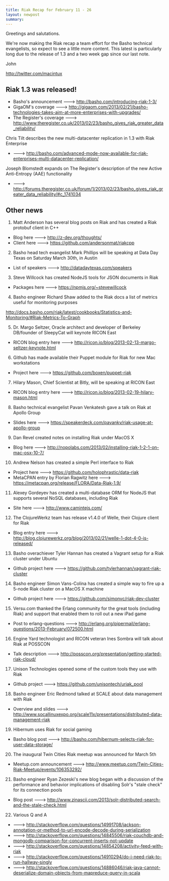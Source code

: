 ```yaml
---
title: Riak Recap for February 11 - 26
layout: newpost
summary:
---
```


Greetings and salutations.

We're now making the Riak recap a team effort for the Basho technical
evangelists, so expect to see a little more content. This latest is
particularly long due to the release of 1.3 and a two week gap since
our last note.

John

http://twitter.com/macintux

## Riak 1.3 was released!

* Basho's announcement ---> http://basho.com/introducing-riak-1-3/
* GigaOM's coverage ---> http://gigaom.com/2013/02/21/basho-technologies-takes-aim-at-more-enterprises-with-upgrades/
* The Register's coverage ---> http://www.theregister.co.uk/2013/02/23/basho_gives_riak_greater_data_reliability/

Chris Tilt describes the new multi-datacenter replication in 1.3 with Riak Enterprise

* ---> http://basho.com/advanced-mode-now-available-for-riak-enterprises-multi-datacenter-replication/

Joseph Blomstedt expands on The Register's description of the new Active Anti-Entropy (AAE) functionality

* ---> http://forums.theregister.co.uk/forum/1/2013/02/23/basho_gives_riak_greater_data_reliability/#c_1741034


## Other news

1) Matt Anderson has several blog posts on Riak and has created a Riak protobuf client in C++

* Blog here ---> http://z-dev.org/thoughts/
* Client here ---> https://github.com/andersonmat/riakcpp

2) Basho head tech evangelist Mark Phillips will be speaking at Data Day Texas on Saturday March 30th, in Austin

* List of speakers ---> http://datadaytexas.com/speakers

3) Steve Willcock has created NodeJS tools for JSON documents in Riak

* Packages here ---> https://npmjs.org/~stevewillcock

4) Basho engineer Richard Shaw added to the Riak docs a list of metrics useful for monitoring purposes

http://docs.basho.com/riak/latest/cookbooks/Statistics-and-Monitoring/#Riak-Metrics-To-Graph

5) Dr. Margo Seltzer, Oracle architect and developer of Berkeley DB/founder of SleepyCat will keynote RICON East

* RICON blog entry here ---> http://ricon.io/blog/2013-02-13-margo-seltzer-keynote.html

6) Github has made available their Puppet module for Riak for new Mac workstations

* Project here ---> https://github.com/boxen/puppet-riak

7) Hilary Mason, Chief Scientist at Bitly, will be speaking at RICON East

* RICON blog entry here ---> http://ricon.io/blog/2013-02-19-hilary-mason.html

8) Basho technical evangelist Pavan Venkatesh gave a talk on Riak at Apollo Group

* Slides here ---> https://speakerdeck.com/pavankv/riak-usage-at-apollo-group

9) Dan Revel created notes on installing Riak under MacOS X

* Blog here ---> http://nopolabs.com/2013/02/installing-riak-1-2-1-on-mac-osx-10-7/

10) Andrew Nelson has created a simple Perl interface to Riak

* Project here ---> https://github.com/holophrastic/data-riak
* MetaCPAN entry by Florian Ragwitz here ---> https://metacpan.org/release/FLORA/Data-Riak-1.9/

11) Alexey Gordeyev has created a multi-database ORM for NodeJS that supports several NoSQL databases, including Riak

* Site here ---> http://www.camintejs.com/

12) The ClojureWerkz team has release v1.4.0 of Welle, their Clojure client for Riak

* Blog entry here ---> http://blog.clojurewerkz.org/blog/2013/02/21/welle-1-dot-4-0-is-released/

13) Basho overachiever Tyler Hannan has created a Vagrant setup for a Riak cluster under Ubuntu

* Github project here ---> https://github.com/tylerhannan/vagrant-riak-cluster

14) Basho engineer Simon Vans-Colina has created a simple way to fire up a 5-node Riak cluster on a MacOS X machine

* Github project here ---> https://github.com/simonvc/riak-dev-cluster

15) Versu.com thanked the Erlang community for the great tools (including Riak) and support that enabled them to roll out a new iPad game

* Post to erlang-questions ---> http://erlang.org/pipermail/erlang-questions/2013-February/072500.html

16) Engine Yard technologist and RICON veteran Ines Sombra will talk about Riak at POSSCON

* Talk description ---> http://posscon.org/presentation/getting-started-riak-cloud/

17) Unison Technologies opened some of the custom tools they use with Riak

* Github project ---> https://github.com/unisontech/uriak_pool

18) Basho engineer Eric Redmond talked at SCALE about data management with Riak

* Overview and slides ---> http://www.socallinuxexpo.org/scale11x/presentations/distributed-data-management-riak

19) Hibernum uses Riak for social gaming

* Basho blog post ---> http://basho.com/hibernum-selects-riak-for-user-data-storage/

20) The inaugural Twin Cities Riak meetup was announced for March 5th

* Meetup.com announcement ---> http://www.meetup.com/Twin-Cities-Riak-Meetup/events/106353292/

21) Basho engineer Ryan Zezeski's new blog began with a discussion of the performance and behavior implications of disabling Solr's "stale check" for its connection pools

* Blog post ---> http://www.zinascii.com/2013/solr-distributed-search-and-the-stale-check.html

22) Various Q and A

* ---> http://stackoverflow.com/questions/14991708/jackson-annotation-or-method-to-url-encode-decode-during-serialization
* ---> http://stackoverflow.com/questions/14845506/riak-couchdb-and-mongodb-comparison-for-concurrent-inserts-not-update
* ---> http://stackoverflow.com/questions/14854208/activity-feed-with-riak
* ---> http://stackoverflow.com/questions/14910294/do-i-need-riak-to-run-hallway-singly
* ---> http://stackoverflow.com/questions/14886046/riak-java-cannot-deserialize-domain-objects-from-mapreduce-query-in-scala
